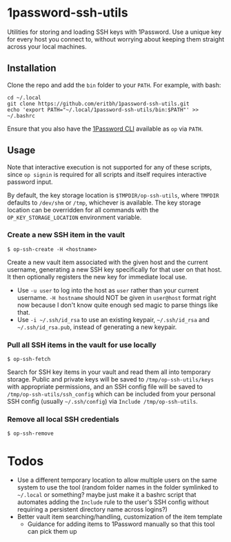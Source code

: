 # 1password-ssh-utils

Utilities for storing and loading SSH keys with 1Password. Use a unique key for every host you connect to, without worrying about keeping them straight across your local machines.

## Installation

Clone the repo and add the `bin` folder to your `PATH`. For example, with bash:

    cd ~/.local
    git clone https://github.com/eritbh/1password-ssh-utils.git
    echo 'export PATH="~/.local/1password-ssh-utils/bin:$PATH"' >> ~/.bashrc

Ensure that you also have the [1Password CLI](1password-cli) available as `op` via `PATH`.

[1password-cli]: https://support.1password.com/command-line-getting-started/

## Usage

Note that interactive execution is not supported for any of these scripts, since `op signin` is required for all scripts and itself requires interactive password input.

By default, the key storage location is `$TMPDIR/op-ssh-utils`, where `TMPDIR` defaults to `/dev/shm` or `/tmp`, whichever is available. The key storage location can be overridden for all commands with the `OP_KEY_STORAGE_LOCATION` environment variable.

### Create a new SSH item in the vault

    $ op-ssh-create -H <hostname>

Create a new vault item associated with the given host and the current username, generating a new SSH key specifically for that user on that host. It then optionally registers the new key for immediate local use.

- Use `-u user` to log into the host as `user` rather than your current username. `-H hostname` should NOT be given in `user@host` format right now because I don't know quite enough sed magic to parse things like that.
- Use `-i ~/.ssh/id_rsa` to use an existing keypair, `~/.ssh/id_rsa` and `~/.ssh/id_rsa.pub`, instead of generating a new keypair.

### Pull all SSH items in the vault for use locally

    $ op-ssh-fetch

Search for SSH key items in your vault and read them all into temporary storage. Public and private keys will be saved to `/tmp/op-ssh-utils/keys` with appropriate permissions, and an SSH config file will be saved to `/tmp/op-ssh-utils/ssh_config` which can be included from your personal SSH config (usually `~/.ssh/config`) via `Include /tmp/op-ssh-utils`.

### Remove all local SSH credentials

    $ op-ssh-remove

# Todos

- Use a different temporary location to allow multiple users on the same system to use the tool (random folder names in the folder symlinked to `~/.local` or something? maybe just make it a bashrc script that automates adding the `Include` rule to the user's SSH config without requiring a persistent directory name across logins?)
- Better vault item searching/handling, customization of the item template
  - Guidance for adding items to 1Password manually so that this tool can pick them up
